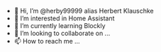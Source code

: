 - 👋 Hi, I’m @herby99999 alias Herbert Klauschke
- 👀 I’m interested in Home Assistant
- 🌱 I’m currently learning Blockly
- 💞️ I’m looking to collaborate on ...
- 📫 How to reach me ...

<!---
herby99999/herby99999 is a ✨ special ✨ repository because its `README.md` (this file) appears on your GitHub profile.
You can click the Preview link to take a look at your changes.
--->
